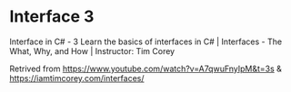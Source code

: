 # Interface 3

Interface in C# - 3 Learn the basics of interfaces in C# | Interfaces - The What, Why, and How | Instructor: Tim Corey

Retrived from https://www.youtube.com/watch?v=A7qwuFnyIpM&t=3s & https://iamtimcorey.com/interfaces/
